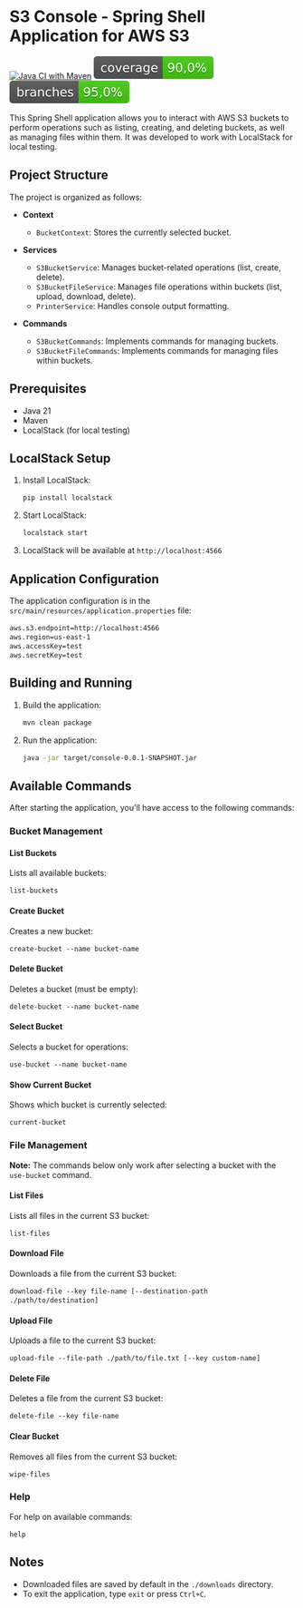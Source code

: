 # S3 Console - Spring Shell Application for AWS S3

[![Java CI with Maven](https://github.com/yourusername/s3-console/actions/workflows/maven-test.yml/badge.svg)](https://github.com/yourusername/s3-console/actions/workflows/maven-test.yml)
[![Coverage](.github/badges/jacoco.svg)](.github/badges/jacoco.svg)
[![Branches](.github/badges/branches.svg)](.github/badges/branches.svg)

This Spring Shell application allows you to interact with AWS S3 buckets to perform operations such as listing, creating, and deleting buckets, as well as managing files within them. It was developed to work with LocalStack for local testing.

## Project Structure

The project is organized as follows:

- **Context**
  - `BucketContext`: Stores the currently selected bucket.

- **Services**
  - `S3BucketService`: Manages bucket-related operations (list, create, delete).
  - `S3BucketFileService`: Manages file operations within buckets (list, upload, download, delete).
  - `PrinterService`: Handles console output formatting.

- **Commands**
  - `S3BucketCommands`: Implements commands for managing buckets.
  - `S3BucketFileCommands`: Implements commands for managing files within buckets.

## Prerequisites

- Java 21
- Maven
- LocalStack (for local testing)

## LocalStack Setup

1. Install LocalStack:
   ```bash
   pip install localstack
   ```

2. Start LocalStack:
   ```bash
   localstack start
   ```

3. LocalStack will be available at `http://localhost:4566`

## Application Configuration

The application configuration is in the `src/main/resources/application.properties` file:

```properties
aws.s3.endpoint=http://localhost:4566
aws.region=us-east-1
aws.accessKey=test
aws.secretKey=test
```

## Building and Running

1. Build the application:
   ```bash
   mvn clean package
   ```

2. Run the application:
   ```bash
   java -jar target/console-0.0.1-SNAPSHOT.jar
   ```

## Available Commands

After starting the application, you'll have access to the following commands:

### Bucket Management

#### List Buckets

Lists all available buckets:
```
list-buckets
```

#### Create Bucket

Creates a new bucket:
```
create-bucket --name bucket-name
```

#### Delete Bucket

Deletes a bucket (must be empty):
```
delete-bucket --name bucket-name
```

#### Select Bucket

Selects a bucket for operations:
```
use-bucket --name bucket-name
```

#### Show Current Bucket

Shows which bucket is currently selected:
```
current-bucket
```

### File Management

**Note:** The commands below only work after selecting a bucket with the `use-bucket` command.

#### List Files

Lists all files in the current S3 bucket:
```
list-files
```

#### Download File

Downloads a file from the current S3 bucket:
```
download-file --key file-name [--destination-path ./path/to/destination]
```

#### Upload File

Uploads a file to the current S3 bucket:
```
upload-file --file-path ./path/to/file.txt [--key custom-name]
```

#### Delete File

Deletes a file from the current S3 bucket:
```
delete-file --key file-name
```

#### Clear Bucket

Removes all files from the current S3 bucket:
```
wipe-files
```

### Help

For help on available commands:
```
help
```

## Notes

- Downloaded files are saved by default in the `./downloads` directory.
- To exit the application, type `exit` or press `Ctrl+C`. 